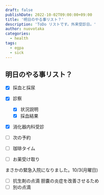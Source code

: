 ```yaml
---
draft: false
publishDate: 2022-10-02T09:00:00+09:00
title: '明日のやる事リスト？'
description: 'ToDo リストです。外来受診日。'
author: nuovotaka
categories:
  - health
tags:
  - egpa
  - sick
---
```


## 明日のやる事リスト？

- [x] 採血と採尿

- [x] 診察

  - [x] 状況説明
  - [x] 採血結果

- [x] 消化器内科受診

- [ ] 次の予約
- [ ] 珈琲タイム
- [ ] お薬受け取り

まさかの緊急入院になりました。10/3(月曜日)

- [ ] 抗生剤の点滴 胆嚢の炎症を改善させるため
- [ ] 別の点滴
